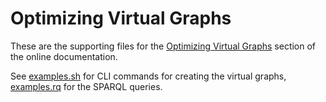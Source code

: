 # Optimizing Virtual Graphs

These are the supporting files for the [Optimizing Virtual Graphs](https://docs.stardog.com/virtual-graphs/optimization) section of the online documentation.

See [examples.sh](examples.sh) for CLI commands for creating the virtual graphs, [examples.rq](examples.rq) for the SPARQL queries.
